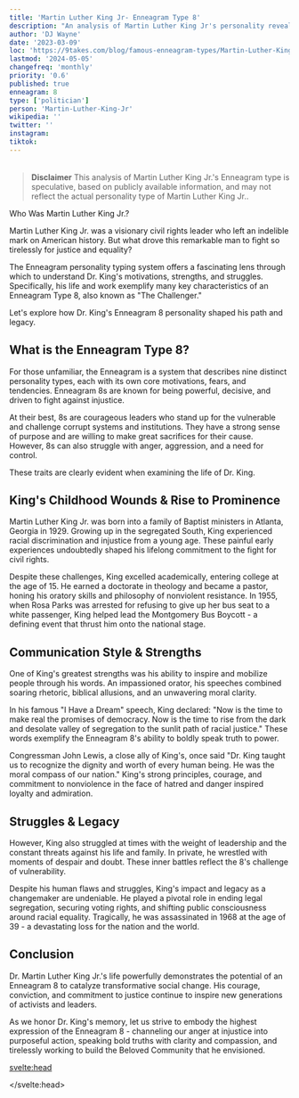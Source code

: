 ```yaml
---
title: 'Martin Luther King Jr- Enneagram Type 8'
description: "An analysis of Martin Luther King Jr's personality revealing an Enneagram type 8: the challenger and the changemaker"
author: 'DJ Wayne'
date: '2023-03-09'
loc: 'https://9takes.com/blog/famous-enneagram-types/Martin-Luther-King-Jr'
lastmod: '2024-05-05'
changefreq: 'monthly'
priority: '0.6'
published: true
enneagram: 8
type: ['politician']
person: 'Martin-Luther-King-Jr'
wikipedia: ''
twitter: ''
instagram:
tiktok:
---
```


<script>
	import  PopCard  from "../../../lib/components/atoms/PopCard.svelte";
</script>
<div
	style="display: flex;
    justify-content: center;
    margin: 1rem 0;
	"
>
	<PopCard
		image={`/types/8s/${'Martin-Luther-King-Jr'}.webp`}
		showIcon={false}
		enneagramType="8"
		displayText="Martin Luther King Jr."
		subtext=""
	/>
</div>

> **Disclaimer** This analysis of Martin Luther King Jr.'s Enneagram type is speculative, based on publicly available information, and may not reflect the actual personality type of Martin Luther King Jr..

<p class="firstLetter">Who Was Martin Luther King Jr.?</p>

Martin Luther King Jr. was a visionary civil rights leader who left an indelible mark on American history. But what drove this remarkable man to fight so tirelessly for justice and equality?

The Enneagram personality typing system offers a fascinating lens through which to understand Dr. King's motivations, strengths, and struggles. Specifically, his life and work exemplify many key characteristics of an Enneagram Type 8, also known as "The Challenger."

Let's explore how Dr. King's Enneagram 8 personality shaped his path and legacy.

## What is the Enneagram Type 8?

For those unfamiliar, the Enneagram is a system that describes nine distinct personality types, each with its own core motivations, fears, and tendencies. Enneagram 8s are known for being powerful, decisive, and driven to fight against injustice.

At their best, 8s are courageous leaders who stand up for the vulnerable and challenge corrupt systems and institutions. They have a strong sense of purpose and are willing to make great sacrifices for their cause. However, 8s can also struggle with anger, aggression, and a need for control.

These traits are clearly evident when examining the life of Dr. King.

## King's Childhood Wounds & Rise to Prominence

Martin Luther King Jr. was born into a family of Baptist ministers in Atlanta, Georgia in 1929. Growing up in the segregated South, King experienced racial discrimination and injustice from a young age. These painful early experiences undoubtedly shaped his lifelong commitment to the fight for civil rights.

Despite these challenges, King excelled academically, entering college at the age of 15. He earned a doctorate in theology and became a pastor, honing his oratory skills and philosophy of nonviolent resistance. In 1955, when Rosa Parks was arrested for refusing to give up her bus seat to a white passenger, King helped lead the Montgomery Bus Boycott - a defining event that thrust him onto the national stage.

## Communication Style & Strengths

One of King's greatest strengths was his ability to inspire and mobilize people through his words. An impassioned orator, his speeches combined soaring rhetoric, biblical allusions, and an unwavering moral clarity.

In his famous "I Have a Dream" speech, King declared: "Now is the time to make real the promises of democracy. Now is the time to rise from the dark and desolate valley of segregation to the sunlit path of racial justice." These words exemplify the Enneagram 8's ability to boldly speak truth to power.

Congressman John Lewis, a close ally of King's, once said "Dr. King taught us to recognize the dignity and worth of every human being. He was the moral compass of our nation." King's strong principles, courage, and commitment to nonviolence in the face of hatred and danger inspired loyalty and admiration.

## Struggles & Legacy

However, King also struggled at times with the weight of leadership and the constant threats against his life and family. In private, he wrestled with moments of despair and doubt. These inner battles reflect the 8's challenge of vulnerability.

Despite his human flaws and struggles, King's impact and legacy as a changemaker are undeniable. He played a pivotal role in ending legal segregation, securing voting rights, and shifting public consciousness around racial equality. Tragically, he was assassinated in 1968 at the age of 39 - a devastating loss for the nation and the world.

## Conclusion

Dr. Martin Luther King Jr.'s life powerfully demonstrates the potential of an Enneagram 8 to catalyze transformative social change. His courage, conviction, and commitment to justice continue to inspire new generations of activists and leaders.

As we honor Dr. King's memory, let us strive to embody the highest expression of the Enneagram 8 - channeling our anger at injustice into purposeful action, speaking bold truths with clarity and compassion, and tirelessly working to build the Beloved Community that he envisioned.

<svelte:head>

</svelte:head>
